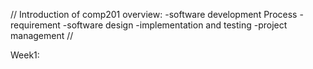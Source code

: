 //
Introduction of comp201
  overview:
    -software development Process 
    -requirement 
    -software design
    -implementation and testing
    -project management
//

Week1: 
